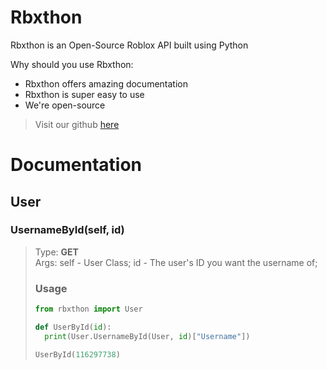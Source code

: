# Rbxthon

Rbxthon is an Open-Source Roblox API built using Python

Why should you use Rbxthon:
- Rbxthon offers amazing documentation
- Rbxthon is super easy to use
- We're open-source

> Visit our github [here](https://github.com/gordxn/RbxThon)


# Documentation

## User


### UsernameById(self, id)
> Type: **GET** <br>
> Args: self - User Class; id - The user's ID you want the username of;
> ### Usage
> ```python
> from rbxthon import User
> 
> def UserById(id):
> 	print(User.UsernameById(User, id)["Username"])
> 
> UserById(116297738)

